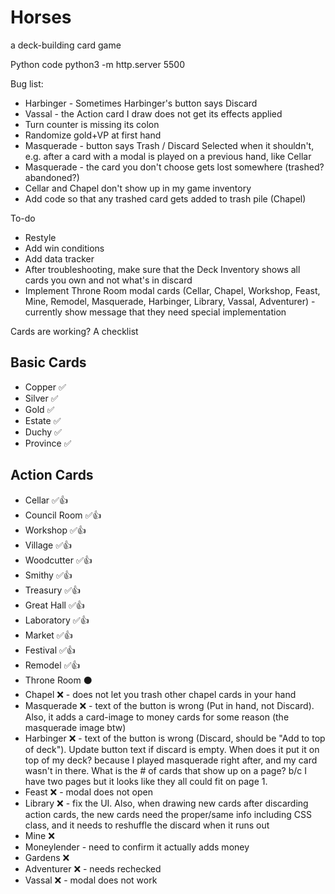 # Horses
a deck-building card game

Python code
python3 -m http.server 5500


Bug list: 
* Harbinger - Sometimes Harbinger's button says Discard
* Vassal - the Action card I draw does not get its effects applied
* Turn counter is missing its colon
* Randomize gold+VP at first hand
* Masquerade - button says Trash / Discard Selected when it shouldn't, e.g. after a card with a modal is played on a previous hand, like Cellar
* Masquerade - the card you don't choose gets lost somewhere (trashed? abandoned?)
* Cellar and Chapel don't show up in my game inventory
* Add code so that any trashed card gets added to trash pile (Chapel)

To-do
* Restyle 
* Add win conditions
* Add data tracker
* After troubleshooting, make sure that the Deck Inventory shows all cards you own and not what's in discard
* Implement Throne Room modal cards (Cellar, Chapel, Workshop, Feast, Mine, Remodel, Masquerade, Harbinger, Library, Vassal, Adventurer) - currently show message that they need special implementation

Cards are working? A checklist

## Basic Cards
* Copper ✅
* Silver ✅
* Gold ✅
* Estate ✅
* Duchy ✅
* Province ✅

## Action Cards
* Cellar ✅👍
* Council Room ✅👍
* Workshop ✅👍
* Village ✅👍
* Woodcutter ✅👍
* Smithy ✅👍
* Treasury ✅👍
* Great Hall ✅👍
* Laboratory ✅👍
* Market ✅👍
* Festival ✅👍
* Remodel ✅👍
* Throne Room ⚫️
* Chapel ❌ - does not let you trash other chapel cards in your hand
* Masquerade ❌ - text of the button is wrong (Put in hand, not Discard). Also, it adds a card-image to money cards for some reason (the masquerade image btw)
* Harbinger ❌ - text of the button is wrong (Discard, should be "Add to top of deck"). Update button text if discard is empty. When does it put it on top of my deck? because I played masquerade right after, and my card wasn't in there. What is the # of cards that show up on a page? b/c I have two pages but it looks like they all could fit on page 1. 
* Feast ❌ - modal does not open
* Library ❌ - fix the UI. Also, when drawing new cards after discarding action cards, the new cards need the proper/same info including CSS class, and it needs to reshuffle the discard when it runs out
* Mine ❌
* Moneylender - need to confirm it actually adds money
* Gardens ❌
* Adventurer ❌ - needs rechecked
* Vassal ❌ - modal does not work



